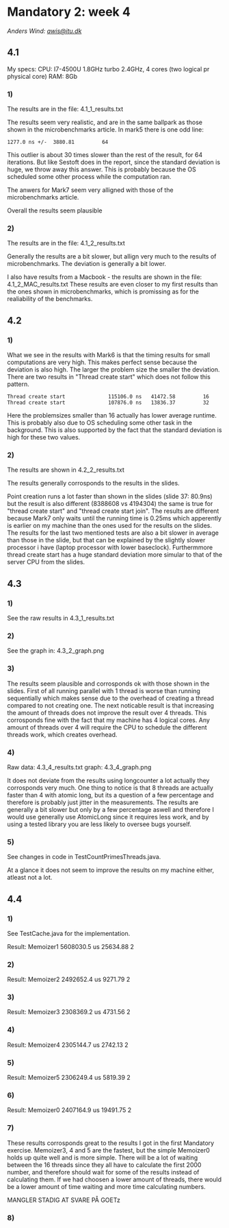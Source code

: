 # Mandatory 2: week 4
*Anders Wind: awis@itu.dk*


## 4.1
My specs:
CPU: I7-4500U 1.8GHz turbo 2.4GHz, 4 cores (two logical pr physical core)
RAM: 8Gb

### 1)
The results are in the file: 4.1_1_results.txt

The results seem very realistic, and are in the same ballpark as those shown in the microbenchmarks article.
In mark5 there is one odd line:

    1277.0 ns +/-  3880.81         64

This outlier is about 30 times slower than the rest of the result, for 64 iterations. But like Sestoft does in the report, since the standard deviation is huge, we throw away this answer. This is probably because the OS scheduled some other process while the computation ran.

The anwers for Mark7 seem very alligned with those of the microbenchmarks article.

Overall the results seem plausible

### 2)
The results are in the file: 4.1_2_results.txt

Generally the results are a bit slower, but allign very much to the results of microbenchmarks. The deviation is generally a bit lower.

I also have results from a Macbook - the results are shown in the file: 4.1_2_MAC_results.txt
These results are even closer to my first results than the ones shown in microbenchmarks, which is promissing as for the realiability of the benchmarks.


## 4.2

### 1)
What we see in the results with Mark6 is that the timing results for small computations are very high. This makes perfect sense because the deviation is also high. The larger the problem size the smaller the deviation.
There are two results in "Thread create start" which does not follow this pattern. 

    Thread create start              115106.0 ns   41472.58         16
    Thread create start              107876.0 ns   13836.37         32

Here the problemsizes smaller than 16 actually has lower average runtime. This is probably also due to OS scheduling some other task in the background. This is also supported by the fact that the standard deviation is high for these two values.

### 2)
The results are shown in 4.2_2_results.txt

The results generally corrosponds to the results in the slides.

Point creation runs a lot faster than shown in the slides (slide 37: 80.9ns) but the result is also different (8388608 vs 4194304) the same is true for "thread create start" and "thread create start join". The results are different because Mark7 only waits until the running time is 0.25ms which apperently is earlier on my machine than the ones used for the results on the slides. 
The results for the last two mentioned tests are also a bit slower in average than those in the slide, but that can be explained by the slightly slower processor i have (laptop processor with lower baseclock). Furthermmore thread create start has a huge standard deviation more simular to that of the server CPU from the slides. 

## 4.3

### 1)
See the raw results in 4.3_1_results.txt

### 2)
See the graph in: 4.3_2_graph.png

### 3)
The results seem plausible and corrosponds ok with those shown in the slides. First of all running parallel with 1 thread is worse than running sequentially which makes sense due to the overhead of creating a thread compared to not creating one.
The next noticable result is that increasing the amount of threads does not improve the result over 4 threads. This corrosponds fine with the fact that my machine has 4 logical cores. Any amount of threads over 4 will require the CPU to schedule the different threads work, which creates overhead.

### 4) 
Raw data: 4.3_4_results.txt
graph: 4.3_4_graph.png

It does not deviate from the results using longcounter a lot actually they corrosponds very much. One thing to notice is that 8 threads are actually faster than 4 with atomic long, but its a question of a few percentage and therefore is probably just jitter in the measurements. The results are generally a bit slower but only by a few percentage aswell and therefore I would use generally use AtomicLong since it requires less work, and by using a tested library you are less likely to oversee bugs yourself. 

### 5)
See changes in code in TestCountPrimesThreads.java.

At a glance it does not seem to improve the results on my machine either, atleast not a lot. 

## 4.4
### 1)
See TestCache.java for the implementation.

Result:
Memoizer1                       5608030.5 us   25634.88          2

### 2)
Result:
Memoizer2                       2492652.4 us    9271.79          2

### 3)
Result:
Memoizer3                       2308369.2 us    4731.56          2

### 4)
Result:
Memoizer4                       2305144.7 us    2742.13          2

### 5)
Result:
Memoizer5                       2306249.4 us    5819.39          2

### 6)
Result:
Memoizer0                       2407164.9 us   19491.75          2

### 7)
These results corrosponds great to the results I got in the first Mandatory exercise. Memoizer3, 4 and 5 are the fastest, but the simple Memoizer0 holds up quite well and is more simple. There will be a lot of waiting between the 16 threads since they all have to calculate the first 2000 number, and therefore should wait for some of the results instead of calculating them. If we had choosen a lower amount of threads, there would be a lower amount of time waiting and more time calculating numbers.

MANGLER STADIG AT SVARE PÅ GOETz

### 8)
